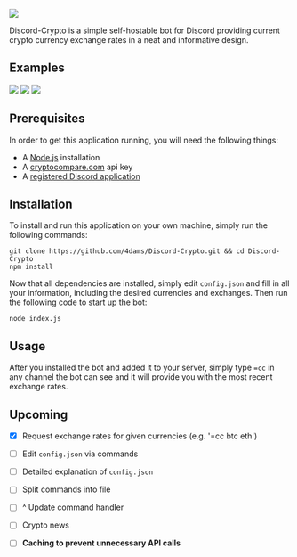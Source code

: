 ![](https://i.4da.ms/dWVXpH.png)

Discord-Crypto is a simple self-hostable bot for Discord providing current crypto currency exchange rates 
in a neat and informative design.

## Examples
![](https://i.imgur.com/ZAcSpwF.png)
![](https://i.imgur.com/DrygOk8.png)
![](https://i.imgur.com/Nrzf0e5.png)

## Prerequisites
In order to get this application running, you will need the following things:

- A [Node.js](https://nodejs.org/en/) installation
- A [cryptocompare.com](https://cryptocompare.com) api key
- A [registered Discord application](https://discordapp.com/developers/applications/)

## Installation
To install and run this application on your own machine, simply run the following commands:

```
git clone https://github.com/4dams/Discord-Crypto.git && cd Discord-Crypto
npm install
```

Now that all dependencies are installed, simply edit `config.json` and fill in all your information, 
including the desired currencies and exchanges. Then run the following code to start up the bot:

```
node index.js
```

## Usage
After you installed the bot and added it to your server, simply type `=cc` in any channel the bot can see
and it will provide you with the most recent exchange rates.

## Upcoming
- [X] Request exchange rates for given currencies (e.g. '=cc btc eth')
- [ ] Edit `config.json` via commands
- [ ] Detailed explanation of `config.json`
- [ ] Split commands into file
- [ ] ^ Update command handler
- [ ] Crypto news
- [ ] **Caching to prevent unnecessary API calls**


